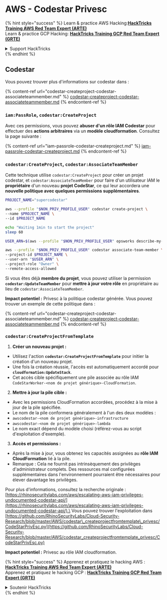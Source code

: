 # AWS - Codestar Privesc

{% hint style="success" %}
Learn & practice AWS Hacking:<img src="../../../../.gitbook/assets/image (1) (1) (1) (1).png" alt="" data-size="line">[**HackTricks Training AWS Red Team Expert (ARTE)**](https://training.hacktricks.xyz/courses/arte)<img src="../../../../.gitbook/assets/image (1) (1) (1) (1).png" alt="" data-size="line">\
Learn & practice GCP Hacking: <img src="../../../../.gitbook/assets/image (2) (1).png" alt="" data-size="line">[**HackTricks Training GCP Red Team Expert (GRTE)**<img src="../../../../.gitbook/assets/image (2) (1).png" alt="" data-size="line">](https://training.hacktricks.xyz/courses/grte)

<details>

<summary>Support HackTricks</summary>

* Check the [**subscription plans**](https://github.com/sponsors/carlospolop)!
* **Join the** 💬 [**Discord group**](https://discord.gg/hRep4RUj7f) or the [**telegram group**](https://t.me/peass) or **follow** us on **Twitter** 🐦 [**@hacktricks\_live**](https://twitter.com/hacktricks_live)**.**
* **Share hacking tricks by submitting PRs to the** [**HackTricks**](https://github.com/carlospolop/hacktricks) and [**HackTricks Cloud**](https://github.com/carlospolop/hacktricks-cloud) github repos.

</details>
{% endhint %}

## Codestar

Vous pouvez trouver plus d'informations sur codestar dans :

{% content-ref url="codestar-createproject-codestar-associateteammember.md" %}
[codestar-createproject-codestar-associateteammember.md](codestar-createproject-codestar-associateteammember.md)
{% endcontent-ref %}

### `iam:PassRole`, `codestar:CreateProject`

Avec ces permissions, vous pouvez **abuser d'un rôle IAM Codestar** pour effectuer des **actions arbitraires** via un **modèle cloudformation**. Consultez la page suivante :

{% content-ref url="iam-passrole-codestar-createproject.md" %}
[iam-passrole-codestar-createproject.md](iam-passrole-codestar-createproject.md)
{% endcontent-ref %}

### `codestar:CreateProject`, `codestar:AssociateTeamMember`

Cette technique utilise `codestar:CreateProject` pour créer un projet codestar, et `codestar:AssociateTeamMember` pour faire d'un utilisateur IAM le **propriétaire** d'un nouveau **projet CodeStar**, ce qui leur accordera une **nouvelle politique avec quelques permissions supplémentaires**.
```bash
PROJECT_NAME="supercodestar"

aws --profile "$NON_PRIV_PROFILE_USER" codestar create-project \
--name $PROJECT_NAME \
--id $PROJECT_NAME

echo "Waiting 1min to start the project"
sleep 60

USER_ARN=$(aws --profile "$NON_PRIV_PROFILE_USER" opsworks describe-my-user-profile | jq .UserProfile.IamUserArn | tr -d '"')

aws --profile "$NON_PRIV_PROFILE_USER" codestar associate-team-member \
--project-id $PROJECT_NAME \
--user-arn "$USER_ARN" \
--project-role "Owner" \
--remote-access-allowed
```
Si vous êtes déjà **membre du projet**, vous pouvez utiliser la permission **`codestar:UpdateTeamMember`** pour **mettre à jour votre rôle** en propriétaire au lieu de `codestar:AssociateTeamMember`.

**Impact potentiel :** Privesc à la politique codestar générée. Vous pouvez trouver un exemple de cette politique dans :

{% content-ref url="codestar-createproject-codestar-associateteammember.md" %}
[codestar-createproject-codestar-associateteammember.md](codestar-createproject-codestar-associateteammember.md)
{% endcontent-ref %}

### `codestar:CreateProjectFromTemplate`

1. **Créer un nouveau projet :**
* Utilisez l'action **`codestar:CreateProjectFromTemplate`** pour initier la création d'un nouveau projet.
* Une fois la création réussie, l'accès est automatiquement accordé pour **`cloudformation:UpdateStack`**.
* Cet accès cible spécifiquement une pile associée au rôle IAM `CodeStarWorker-<nom de projet générique>-CloudFormation`.
2. **Mettre à jour la pile cible :**
* Avec les permissions CloudFormation accordées, procédez à la mise à jour de la pile spécifiée.
* Le nom de la pile conformera généralement à l'un des deux modèles :
* `awscodestar-<nom de projet générique>-infrastructure`
* `awscodestar-<nom de projet générique>-lambda`
* Le nom exact dépend du modèle choisi (référez-vous au script d'exploitation d'exemple).
3. **Accès et permissions :**
* Après la mise à jour, vous obtenez les capacités assignées au **rôle IAM CloudFormation** lié à la pile.
* Remarque : Cela ne fournit pas intrinsèquement des privilèges d'administrateur complets. Des ressources mal configurées supplémentaires dans l'environnement pourraient être nécessaires pour élever davantage les privilèges.

Pour plus d'informations, consultez la recherche originale : [https://rhinosecuritylabs.com/aws/escalating-aws-iam-privileges-undocumented-codestar-api/](https://rhinosecuritylabs.com/aws/escalating-aws-iam-privileges-undocumented-codestar-api/).\
Vous pouvez trouver l'exploitation dans [https://github.com/RhinoSecurityLabs/Cloud-Security-Research/blob/master/AWS/codestar\_createprojectfromtemplate\_privesc/CodeStarPrivEsc.py](https://github.com/RhinoSecurityLabs/Cloud-Security-Research/blob/master/AWS/codestar_createprojectfromtemplate_privesc/CodeStarPrivEsc.py)

**Impact potentiel :** Privesc au rôle IAM cloudformation.

{% hint style="success" %}
Apprenez et pratiquez le hacking AWS :<img src="../../../../.gitbook/assets/image (1) (1) (1) (1).png" alt="" data-size="line">[**HackTricks Training AWS Red Team Expert (ARTE)**](https://training.hacktricks.xyz/courses/arte)<img src="../../../../.gitbook/assets/image (1) (1) (1) (1).png" alt="" data-size="line">\
Apprenez et pratiquez le hacking GCP : <img src="../../../../.gitbook/assets/image (2) (1).png" alt="" data-size="line">[**HackTricks Training GCP Red Team Expert (GRTE)**<img src="../../../../.gitbook/assets/image (2) (1).png" alt="" data-size="line">](https://training.hacktricks.xyz/courses/grte)

<details>

<summary>Soutenir HackTricks</summary>

* Consultez les [**plans d'abonnement**](https://github.com/sponsors/carlospolop) !
* **Rejoignez le** 💬 [**groupe Discord**](https://discord.gg/hRep4RUj7f) ou le [**groupe telegram**](https://t.me/peass) ou **suivez-nous sur** **Twitter** 🐦 [**@hacktricks\_live**](https://twitter.com/hacktricks_live)**.**
* **Partagez des astuces de hacking en soumettant des PR aux** [**HackTricks**](https://github.com/carlospolop/hacktricks) et [**HackTricks Cloud**](https://github.com/carlospolop/hacktricks-cloud) dépôts github.

</details>
{% endhint %}
